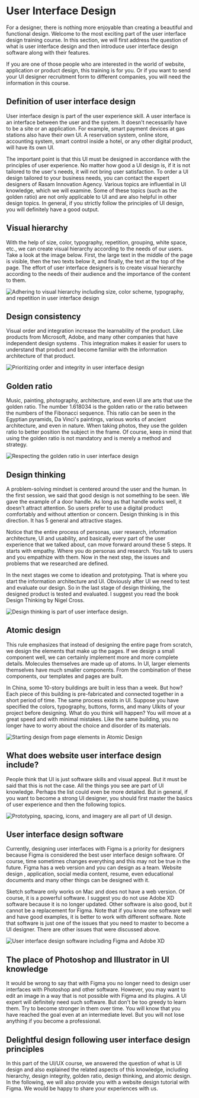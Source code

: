 # User Interface Design

For a designer, there is nothing more enjoyable than creating a beautiful and functional design. Welcome to the most exciting part of the user interface design training course. In this section, we will first address the question of what is user interface design and then introduce user interface design software along with their features.

If you are one of those people who are interested in the world of website, application or product design, this training is for you. Or if you want to send your UI designer recruitment form to different companies, you will need the information in this course.

## Definition of user interface design

User interface design is part of the user experience skill. A user interface is an interface between the user and the system. It doesn't necessarily have to be a site or an application. For example, smart payment devices at gas stations also have their own UI. A reservation system, online store, accounting system, smart control inside a hotel, or any other digital product, will have its own UI.

The important point is that this UI must be designed in accordance with the principles of user experience. No matter how good a UI design is, if it is not tailored to the user's needs, it will not bring user satisfaction. To order a UI design tailored to your business needs, you can contact the expert designers of Rasam Innovation Agency. Various topics are influential in UI knowledge, which we will examine. Some of these topics (such as the golden ratio) are not only applicable to UI and are also helpful in other design topics. In general, if you strictly follow the principles of UI design, you will definitely have a good output.

## Visual hierarchy

With the help of size, color, typography, repetition, grouping, white space, etc., we can create visual hierarchy according to the needs of our users. Take a look at the image below. First, the large text in the middle of the page is visible, then the two texts below it, and finally, the text at the top of the page. The effort of user interface designers is to create visual hierarchy according to the needs of their audience and the importance of the content to them.

![Adhering to visual hierarchy including size, color scheme, typography, and repetition in user interface design](visual-hierarchy.webp)

## Design consistency

Visual order and integration increase the learnability of the product. Like products from Microsoft, Adobe, and many other companies that have independent design systems . This integration makes it easier for users to understand that product and become familiar with the information architecture of that product.

![Prioritizing order and integrity in user interface design](design-consistency.webp)

## Golden ratio

Music, painting, photography, architecture, and even UI are arts that use the golden ratio. The number 1.618034 is the golden ratio or the ratio between the numbers of the Fibonacci sequence. This ratio can be seen in the Egyptian pyramids, Da Vinci's paintings, various works of ancient architecture, and even in nature. When taking photos, they use the golden ratio to better position the subject in the frame. Of course, keep in mind that using the golden ratio is not mandatory and is merely a method and strategy.

![Respecting the golden ratio in user interface design](golden-ratio.webp)

## Design thinking

A problem-solving mindset is centered around the user and the human. In the first session, we said that good design is not something to be seen. We gave the example of a door handle. As long as that handle works well, it doesn't attract attention. So users prefer to use a digital product comfortably and without attention or concern. Design thinking is in this direction. It has 5 general and attractive stages.

Notice that the entire process of personas, user research, information architecture, UI and usability, and basically every part of the user experience that we talked about, can move forward around these 5 steps. It starts with empathy. Where you do personas and research. You talk to users and you empathize with them. Now in the next step, the issues and problems that we researched are defined.

In the next stages we come to ideation and prototyping. That is where you start the information architecture and UI. Obviously after UI we need to test and evaluate our design. So in the last stage of design thinking, the designed product is tested and evaluated. I suggest you read the book Design Thinking by Nigel Cross.

![Design thinking is part of user interface design.](design-thinking.webp)

## Atomic design

This rule emphasizes that instead of designing the entire page from scratch, we design the elements that make up the pages. If we design a small component well, we can certainly implement more and more complete details. Molecules themselves are made up of atoms. In UI, larger elements themselves have much smaller components. From the combination of these components, our templates and pages are built.

In China, some 10-story buildings are built in less than a week. But how? Each piece of this building is pre-fabricated and connected together in a short period of time. The same process exists in UI. Suppose you have specified the colors, typography, buttons, forms, and many UIkits of your project before designing. What do you think will happen? You will move at a great speed and with minimal mistakes. Like the same building, you no longer have to worry about the choice and disorder of its materials.

![Starting design from page elements in Atomic Design](atomic-design.webp)

## What does website user interface design include?

People think that UI is just software skills and visual appeal. But it must be said that this is not the case. All the things you see are part of UI knowledge. Perhaps the list could even be more detailed. But in general, if you want to become a strong UI designer, you should first master the basics of user experience and then the following topics.

![Prototyping, spacing, icons, and imagery are all part of UI design.](ui-items.webp)

## User interface design software

Currently, designing user interfaces with Figma is a priority for designers because Figma is considered the best user interface design software. Of course, time sometimes changes everything and this may not be true in the future. Figma has a web version and you can design as a team. Website design , application, social media content, resume, even educational documents and many other things can be designed with it.

Sketch software only works on Mac and does not have a web version. Of course, it is a powerful software. I suggest you do not use Adobe XD software because it is no longer updated. Other software is also good, but it cannot be a replacement for Figma. Note that if you know one software well and have good examples, it is better to work with different software. Note that software is just one of the issues that you need to master to become a UI designer. There are other issues that were discussed above.

![User interface design software including Figma and Adobe XD](ui-design-softwares.webp)

## The place of Photoshop and Illustrator in UI knowledge

It would be wrong to say that with Figma you no longer need to design user interfaces with Photoshop and other software. However, you may want to edit an image in a way that is not possible with Figma and its plugins. A UI expert will definitely need such software. But don't be too greedy to learn them. Try to become stronger in them over time. You will know that you have reached the goal even at an intermediate level. But you will not lose anything if you become a professional.

## Delightful design following user interface design principles

In this part of the UI/UX course, we answered the question of what is UI design and also explained the related aspects of this knowledge, including hierarchy, design integrity, golden ratio, design thinking, and atomic design. In the following, we will also provide you with a website design tutorial with Figma. We would be happy to share your experiences with us.
